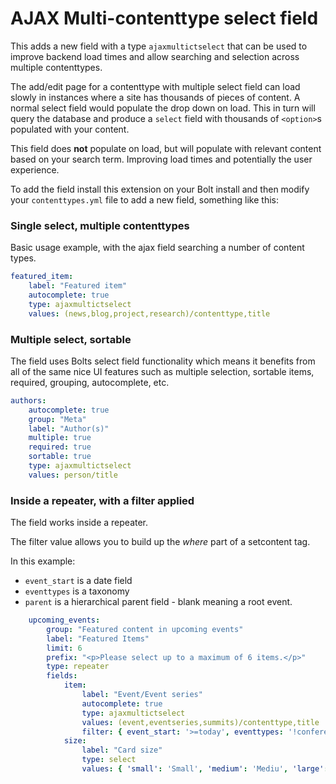 # AJAX Multi-contenttype select field

This adds a new field with a type `ajaxmultictselect` that can be used to improve backend load times and allow searching and selection across multiple contenttypes. 

The add/edit page for a contenttype with multiple select field can load slowly in instances where a site has thousands of pieces of content. A normal select field would populate the drop down on load. This in turn will query the database and produce a `select` field with thousands of `<option>`s populated with your content. 

This field does **not** populate on load, but will populate with relevant content based on your search term. Improving load times and potentially the user experience. 

To add the field install this extension on your Bolt install and then modify your `contenttypes.yml` file to add a new field, something like this:

### Single select, multiple contenttypes
Basic usage example, with the ajax field searching a number of content types. 

```yaml
featured_item:
    label: "Featured item"
    autocomplete: true
    type: ajaxmultictselect
    values: (news,blog,project,research)/contenttype,title        
```

### Multiple select, sortable
The field uses Bolts select field functionality which means it benefits from all of the same nice UI features such as multiple selection, sortable items, required, grouping, autocomplete, etc. 
```yaml
authors:
    autocomplete: true
    group: "Meta"
    label: "Author(s)"
    multiple: true
    required: true
    sortable: true
    type: ajaxmultictselect
    values: person/title
```

### Inside a repeater, with a filter applied
The field works inside a repeater. 

The filter value allows you to build up the *where* part of a setcontent tag. 

In this example:
 - `event_start` is a date field 
 - `eventtypes` is a taxonomy
 - `parent` is a hierarchical parent field - blank meaning a root event. 
 
```yaml
    upcoming_events:
        group: "Featured content in upcoming events"
        label: "Featured Items"
        limit: 6
        prefix: "<p>Please select up to a maximum of 6 items.</p>"
        type: repeater
        fields:
            item:
                label: "Event/Event series"
                autocomplete: true
                type: ajaxmultictselect
                values: (event,eventseries,summits)/contenttype,title
                filter: { event_start: '>=today', eventtypes: '!conference', 'parent': '' }
            size:
                label: "Card size"
                type: select
                values: { 'small': 'Small', 'medium': 'Mediu', 'large': 'Large'}
  
```


